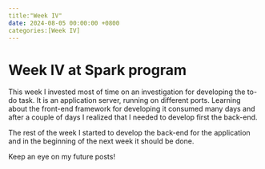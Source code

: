 ```yaml
---
title:"Week IV"
date: 2024-08-05 00:00:00 +0800
categories:[Week IV]
---
```

# Week IV at Spark program

This week I invested most of time on an investigation for developing the to-do task. It is an application server, running on different ports.
Learning about the front-end framework for developing it consumed many days and after a couple of days I realized that I needed to develop first the back-end.

The rest of the week I started to develop the back-end for the application and in the beginning of the next week it should be done.

Keep an eye on my future posts!    
